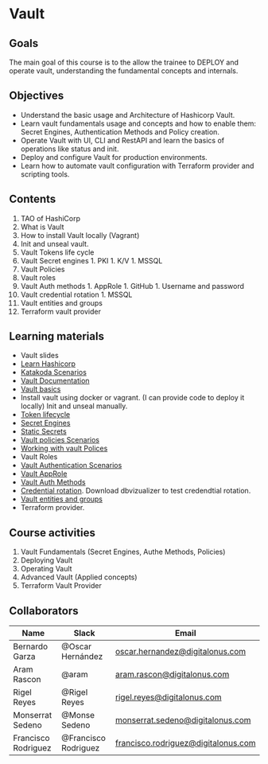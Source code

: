 # Vault

## Goals
The main goal of this course is to the allow the trainee to DEPLOY and operate vault, understanding the fundamental concepts and internals.

## Objectives
- Understand the basic usage and Architecture of Hashicorp Vault.
- Learn vault fundamentals usage and concepts and how to enable them: Secret Engines, Authentication Methods and Policy creation.
- Operate Vault with UI, CLI and RestAPI and learn the basics of operations like status and init.
- Deploy and configure Vault for production environments.
- Learn how to automate vault configuration with Terraform provider and scripting tools.

## Contents
1.    TAO of HashiCorp
1.    What is Vault
1.    How to install Vault locally (Vagrant)
1.    Init and unseal vault.
1.    Vault Tokens life cycle
1.    Vault Secret engines
    1.    PKI
    1.    K/V
    1.    MSSQL
1.    Vault Policies
1.    Vault roles
1.    Vault Auth methods
    1.    AppRole
    1.    GitHub
    1.    Username and password
1.    Vault credential rotation
    1.    MSSQL
1.    Vault entities and groups
1.    Terraform vault provider

## Learning materials
- Vault slides
- [Learn Hashicorp](https://learn.hashicorp.com/vault)
- [Katakoda Scenarios](https://www.katacoda.com/?q=hashicorp%20vault&hPP=12&idx=scenarios&p=0&is_v=1)
- [Vault Documentation](https://www.vaultproject.io/docs/) 
- [Vault basics](https://play.instruqt.com/hashicorp/tracks/vault-basics)
- Install vault using docker or vagrant. (I can provide code to deploy it locally) Init and unseal manually.
- [Token lifecycle](https://www.katacoda.com/hashicorp/scenarios/vault-tokens) 
- [Secret Engines](https://learn.hashicorp.com/vault/getting-started/secrets-engines)
- [Static Secrets](https://www.katacoda.com/hashicorp/scenarios/vault-static-secrets)
- [Vault policies Scenarios](https://www.katacoda.com/hashicorp/scenarios/vault-policies)
- [Working with vault Polices](https://learn.hashicorp.com/vault/getting-started/policies)
- Vault Roles
- [Vault Authentication Scenarios](https://www.katacoda.com/hashicorp/scenarios/vault-auth)
- [Vault AppRole](https://www.katacoda.com/hashicorp/scenarios/vault-approle)
- [Vault Auth Methods](https://learn.hashicorp.com/vault/getting-started/authentication)
- [Credential rotation](https://learn.hashicorp.com/vault/secrets-management/db-root-rotation). Download dbvizualizer to test credendtial rotation.
- [Vault entities and groups](https://www.katacoda.com/hashicorp/scenarios/vault-identity)
- Terraform provider. 

## Course activities
1. Vault Fundamentals (Secret Engines, Authe Methods, Policies)
1. Deploying Vault
1. Operating Vault
1. Advanced Vault (Applied concepts)
1. Terraform Vault Provider

## Collaborators
Name     |   Slack  | Email |
---------|----------|----------|
Bernardo Garza    | @Oscar Hernández | oscar.hernandez@digitalonus.com |
Aram Rascon     | @aram | aram.rascon@digitalonus.com |
Rigel Reyes     | @Rigel Reyes | rigel.reyes@digitalonus.com |
Monserrat Sedeno    | @Monse Sedeno    | monserrat.sedeno@digitalonus.com
Francisco Rodriguez | @Francisco Rodriguez |   francisco.rodriguez@digitalonus.com